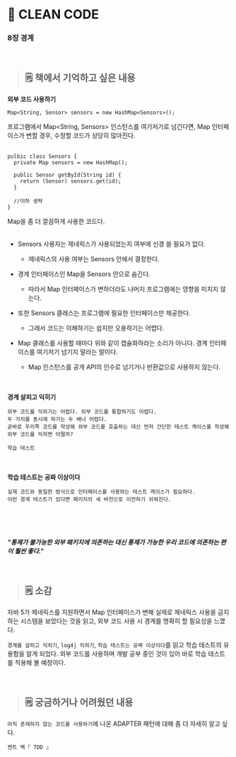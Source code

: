 # **📖 CLEAN CODE**
### **8장 경계**
<br>   

> ## 🗒️ 책에서 기억하고 싶은 내용  
**외부 코드 사용하기**   
```
Map<String, Sensor> sensors = new HashMap<Sensors>();
```
프로그램에서 Map<String, Sensors> 인스턴스를 여기저기로 넘긴다면, Map 인터페이스가 변할 경우, 수정할 코드가 상당히 많아진다.
<br><br>

```
pulbic class Sensors {
  private Map sensors = new HashMap();

  public Sensor getById(String id) {
    return (Sensor) sensors.get(id);
  }

  //이하 생략
}
```
Map을 좀 더 깔끔하게 사용한 코드다.
<br><br>

- Sensors 사용자는 제네릭스가 사용되었는지 여부에 신경 쓸 필요가 없다.
  - 제네릭스의 사용 여부는 Sensors 안에서 결정한다.

- 경계 인터페이스인 Map을 Sensors 안으로 숨긴다.
  - 따라서 Map 인터페이스가 변하더라도 나머지 프로그램에는 영향을 미치지 않는다.

- 또한 Sensors 클래스는 프로그램에 필요한 인터페이스만 제공한다.
  - 그래서 코드는 이해하기는 쉽지만 오용하기는 어렵다.
  
- Map 클래스를 사용할 때마다 위와 같이 캡슐화하라는 소리가 아니다. 경계 인터페이스를 여기저기 넘기지 말라는 말이다.   
  - Map 인스턴스를 공개 API의 인수로 넘기거나 반환값으로 사용하지 않는다.
<br><br><br>

**경계 살피고 익히기**   
```
외부 코드를 익히기는 어렵다. 외부 코드를 통합하기도 어렵다.   
두 가지를 동시에 하기는 두 배나 어렵다.   
곧바로 우리쪽 코드를 작성해 외부 코드를 호출하는 대신 먼저 간단한 테스트 케이스를 작성해 외부 코드를 익히면 어떨까?
```
`학습 테스트`
<br><br><br>

**학습 테스트는 공짜 이상이다**   
```
실제 코드와 동일한 방식으로 인터페이스를 사용하는 테스트 케이스가 필요하다.   
이런 경계 테스트가 있다면 패키지의 새 버전으로 이전하기 쉬워진다.
```
<br><br><br>

***"통제가 불가능한 외부 패키지에 의존하는 대신 통제가 가능한 우리 코드에 의존하는 편이 훨씬 좋다."***
<br><br><br>

> ## 🗒️ 소감
자바 5가 제네릭스를 지원하면서 Map 인터페이스가 변해 실제로 제네릭스 사용을 금지하는 시스템을 보았다는 것을 읽고, 외부 코드 사용 시 경계를 명확히 할 필요성을 느꼈다.

`경계를 살피고 익히기`, `log4j 익히기`, `학습 테스트는 공짜 이상이다`를 읽고 학습 테스트의 유용함을 알게 되었다.
외부 코드를 사용하며 개발 공부 중인 것이 있어 바로 학습 테스트를 적용해 볼 예정이다.
<br><br><br>

> ## 🗒️ 궁금하거나 어려웠던 내용
`아직 존재하지 않는 코드를 사용하기`에 나온 ADAPTER 패턴에 대해 좀 더 자세히 알고 싶다.


`켄트 벡『 TDD 』`

